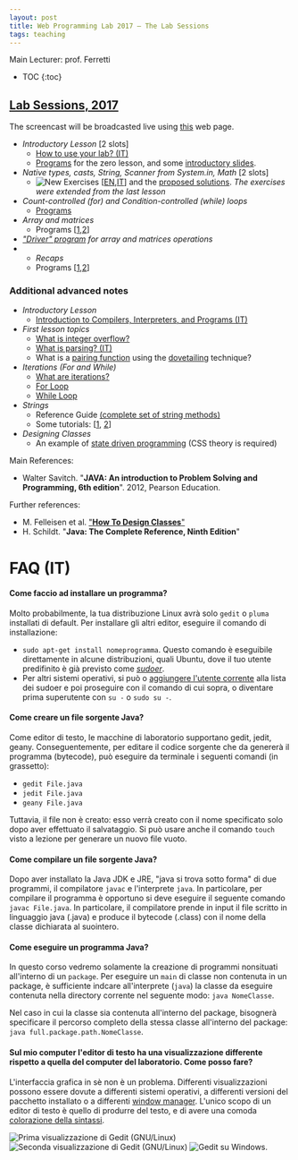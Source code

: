```yaml
---
layout: post
title: Web Programming Lab 2017 – The Lab Sessions
tags: teaching
---
```


Main Lecturer: prof. Ferretti

* TOC
{:toc}

## [Lab Sessions, 2017](#2017)

The screencast will be broadcasted live using [this]( http://130.136.143.13:8080/view-stream.html) web page.

*  *Introductory Lesson* [2 slots]
   * [How to use your lab? (IT)](https://github.com/jackbergus/LPI17/raw/master/Lesson00/LabRuleBook.pdf)
   * [Programs](https://github.com/jackbergus/LPI17/tree/master/Lesson00) for the zero lesson, and some [introductory slides](https://github.com/jackbergus/LPI17/raw/master/Lesson00/ex00.pdf).
* *Native types, casts, String, Scanner from System.in, Math* [2 slots]
   * ![New](http://www.animatedgif.net/new/new10_e0.gif) Exercises [[EN](https://github.com/jackbergus/LPI17/raw/master/Lesson01/guide.pdf),[IT](https://github.com/jackbergus/LPI17/raw/master/Lesson01/guide_it.pdf)] and the [proposed solutions](https://github.com/jackbergus/LPI17/tree/master/Lesson01). *The exercises were extended from the last lesson*
* *Count-controlled (for) and Condition-controlled (while) loops* 
   * [Programs](https://github.com/jackbergus/LPI17/tree/master/Lesson02)
* *Array and matrices*
   * Programs [[1](https://github.com/jackbergus/LPI17/tree/master/Lesson03),[2](https://github.com/jackbergus/LPI17/tree/master/Lesson04)]
* *["Driver" program](https://github.com/jackbergus/LPI17/tree/master/Lesson04) for array and matrices operations*
* * *Recaps*
   * Programs [[1](https://github.com/jackbergus/LPI17/tree/master/Lesson05),[2](https://github.com/jackbergus/LPI17/tree/master/Lesson06)]

### Additional advanced notes

 * *Introductory Lesson*
     * [Introduction to Compilers, Interpreters, and Programs (IT)](https://github.com/jackbergus/LPI17/raw/master/Lesson00/00Compilers.pdf)
 * *First lesson topics*
     * [What is integer overflow?](https://en.wikipedia.org/wiki/Integer_overflow)
     * [What is parsing? (IT)](https://it.wikipedia.org/wiki/Parsing)
     * What is a [pairing function](http://www.cs.upc.edu/~alvarez/calculabilitat/enumerabilitat.pdf) using the [dovetailing](https://en.wikipedia.org/wiki/Dovetailing_(computer_science)) technique?
 * *Iterations (For and While)*
     * [What are iterations?](https://en.wikipedia.org/wiki/Iteration)
     * [For Loop](https://en.wikipedia.org/wiki/For_loop)
     * [While Loop](https://en.wikipedia.org/wiki/While_loop)
 * *Strings*
     * Reference Guide [(complete set of string methods)](https://docs.oracle.com/javase/9/docs/api/java/lang/String.html)
     * Some tutorials: [[1](https://www.tutorialspoint.com/java/java_strings.htm), [2](https://beginnersbook.com/2013/12/java-strings/)]
 * *Designing Classes*
     * An example of [state driven programming](https://github.com/jackbergus/LucenePdfIndexer) (CSS theory is required)

Main References:
* Walter Savitch. "**JAVA: An introduction to Problem Solving and Programming, 6th edition**". 2012, Pearson Education.

Further references:
* M. Felleisen et al. ["**How To Design Classes**"](http://www.ccs.neu.edu/home/matthias/HtDC/htdc.pdf)
* H. Schildt. "**Java: The Complete Reference, Ninth Edition**" 

# FAQ (IT)

#### Come faccio ad installare un programma?
Molto probabilmente, la tua distribuzione Linux avrà solo `gedit` o `pluma` installati di default. Per installare gli altri editor, eseguire il comando di installazione: 
 * `sudo apt-get install nomeprogramma`. Questo comando è eseguibile direttamente in alcune distribuzioni, quali Ubuntu, dove il tuo utente predifinito è già previsto come *[sudoer](https://wiki.archlinux.org/index.php/Sudo_(Italiano))*.
 * Per altri sistemi operativi, si può o [aggiungere l'utente corrente](https://ubuntuforums.org/showthread.php?t=1132821) alla lista dei sudoer e poi proseguire con il comando di cui sopra, o diventare prima superutente con `su -` o `sudo su -`. 

#### Come creare un file sorgente Java?
Come editor di testo, le macchine di laboratorio supportano gedit, jedit, geany. Conseguentemente, per editare il codice sorgente che da genererà il programma (bytecode), può eseguire da terminale i seguenti comandi (in grassetto):
 * `gedit File.java`
 * `jedit File.java`
 * `geany File.java`

Tuttavia, il file non è creato: esso verrà creato con il nome specificato solo dopo aver effettuato il salvataggio. Si può usare anche il comando `touch` visto a lezione per generare un nuovo file vuoto.

#### Come compilare un file sorgente Java?
Dopo aver installato la Java JDK e JRE, "java si trova sotto forma" di due programmi, il compilatore `javac` e l'interprete `java`. In particolare, per compilare il programma è opportuno si deve eseguire il seguente comando `javac File.java`. In particolare, il compilatore  prende in input il file scritto in linguaggio java (.java) e produce il bytecode (.class) con il nome della classe dichiarata al suointero.

#### Come eseguire un programma Java?
In questo corso vedremo solamente la creazione di programmi nonsituati all'interno di un `package`. Per eseguire un `main` di classe non contenuta in un package, è sufficiente indcare all'interprete (`java`) la classe da eseguire contenuta nella directory corrente nel seguente modo: `java NomeClasse`.

Nel caso in cui la classe sia contenuta all'interno del package, bisognerà specificare il percorso completo della stessa classe all'interno del package: `java full.package.path.NomeClasse`.

#### Sul mio computer l'editor di testo ha una visualizzazione differente rispetto a quella del computer del laboratorio. Come posso fare?
L'interfaccia grafica in sè non è un problema. Differenti visualizzazioni possono essere dovute a differenti sistemi operativi, a differenti versioni del pacchetto installato o a differenti [window manager](https://it.wikipedia.org/wiki/Window_manager). L'unico scopo di un editor di testo è quello di produrre del testo, e di avere una comoda [colorazione della sintassi](https://it.wikipedia.org/wiki/Syntax_highlighting).

![Prima visualizzazione di Gedit (GNU/Linux)](http://1.bp.blogspot.com/-5uhn4nSKk2I/UtbMnYOJHyI/AAAAAAABRiA/ysLOK2Di0w8/s1600/gedit4.png)
![Seconda visualizzazione di Gedit (GNU/Linux)](https://d2.alternativeto.net/dist/s/5d440bae-e4cc-466b-861b-f4c6ec293baa_1_full.png?format=jpg&width=1600&height=1600&mode=min&upscale=falseg)
![Gedit su Windows.](https://cdn.forumer.it/gen_screenshots/it-IT/windows/gedit/large/gedit-02-657x535.png)
